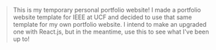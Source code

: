 > This is my temporary personal portfolio website! I made a portfolio website template for IEEE at UCF and decided to use that same template for my own portfolio website. I intend to make an upgraded one with React.js, but in the meantime, use this to see what I've been up to!